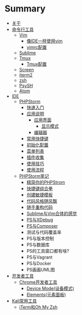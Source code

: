 # Summary

* [关于](README.md)
* [命令行工具](chapter1.md)
  * [Vim](vim.md)
    * [像IDE一样使用vim](像ide一样使用vim.md)
    * [vimrc配置](vimrc配置.md)
  * [Sublime](sublime.md)
  * [Tmux](tmux.md)
    * [Tmux配置](tmux配置.md)
  * [Screen](screen.md)
  * [iterm2](it.md)
  * [zsh](zsh.md)
  * [PsySH](psysh.md)
  * [Atom](atom.md)
* [IDE](ide.md)
  * [PHPStorm](phpstorm.md)
    * [快速入门](快速入门.md)
    * [应用说明](应用说明.md)
      * [应用界面](应用说明/应用界面.md)
        * [显示模式](应用说明/应用界面/显示模式.md)
      * [编辑器](应用说明/编辑器.md)
    * [常用快捷键](常用快捷键.md)
    * [初始化配置](初始化配置.md)
    * [菜单列表](菜单列表.md)
    * [插件收集](插件收集.md)
    * [使用技巧](应用说明/使用技巧.md)
    * [使用流程](使用流程.md)
  * [PHPStorm笔记](phpstormbi-ji.md)
    * [精简你的PHPStrom](phpstormbi-ji/jing-jian-ni-de-phpstrom.md)
    * [快捷键组合拳](phpstormbi-ji/kuai-jie-jian-zu-he-quan.md)
    * [创建敏捷模板](phpstormbi-ji/chuang-jian-min-jie-mo-ban.md)
    * [代码风格随风飘](phpstormbi-ji/dai-ma-feng-ge-sui-feng-piao.md)
    * [随手重构代码](phpstormbi-ji/sui-shou-zhong-gou-dai-ma.md)
    * [Sublime与Vim合体的感觉](phpstormbi-ji/sublimeyu-vim-he-ti-de-gan-jue.md)
    * [PS与XDebug](phpstormbi-ji/psyu-xdebug.md)
    * [PS与Composer](phpstormbi-ji/psyu-composer.md)
    * 测试与代码覆盖率
    * PS与版本控制
    * PS与数据库
    * PS的工具窗口都有啥?
    * PS与Vagrant
    * PS与Docker
    * PS画画UML图
* [开发者工具](开发者工具.md)
  * [Chrome开发者工具](开发者工具/chrome.md)
    * [Device Mode\(设备模式\)](开发者工具/chrome/device-modeshe-bei-mo-5f0f29.md)
    * [Elements\(元素面板\)](开发者工具/chrome/elements.md)
* [Kali常用工具](chang-yong-gong-ju.md)
  * [iTerm和Oh My Zsh](chang-yong-gong-ju/itermhe-oh-my-zsh.md)

